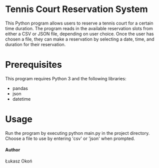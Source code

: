 # Tennis Court Reservation System
This Python program allows users to reserve a tennis court for a certain time duration. The program reads in the available reservation slots from either a CSV or JSON file, depending on user choice. Once the user has chosen a file, they can make a reservation by selecting a date, time, and duration for their reservation.

# Prerequisites
This program requires Python 3 and the following libraries:

* pandas
* json
* datetime

# Usage

Run the program by executing python main.py in the project directory.
Choose a file to use by entering 'csv' or 'json' when prompted.

#### Author 
Łukasz Okoń
